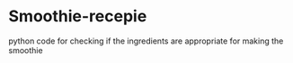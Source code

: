 Smoothie-recepie
================

python code for checking if the ingredients are appropriate for making the smoothie
